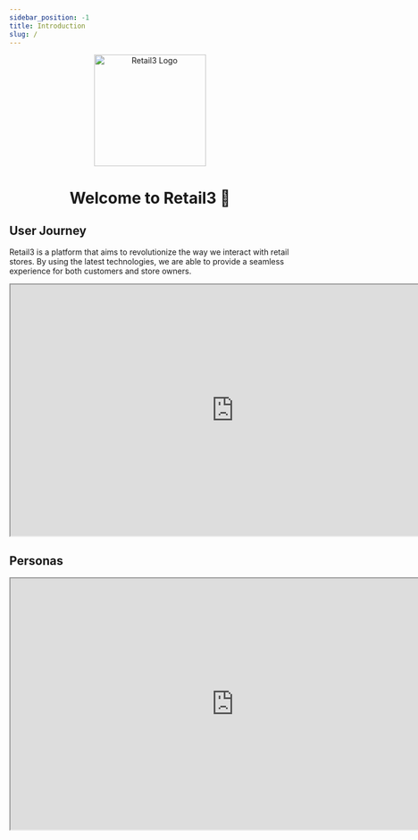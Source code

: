```yaml
---
sidebar_position: -1
title: Introduction
slug: /
---
```


<div align="center">
    <img src="img/logo.png" alt="Retail3 Logo" width="200" />
    <h1>Welcome to Retail3 👋</h1>
</div>

## User Journey

Retail3 is a platform that aims to revolutionize the way we interact with retail stores. By using the latest technologies, we are able to provide a seamless experience for both customers and store owners.

<iframe style={{border: 'none'}} width="800" height="450" src="https://whimsical.com/embed/U6cj7P1iZHVqPqUbjyhrEs"></iframe>

## Personas

<iframe style={{border: '1px solid rgba(0, 0, 0, 0.1)'}} width="800" height="450" src="https://www.figma.com/embed?embed_host=share&url=https%3A%2F%2Fwww.figma.com%2Ffile%2FaStB7y0KklIQ9KHOCzFURO%2FWorkspace%3Ftype%3Dwhiteboard%26node-id%3D0%253A1%26t%3DEqkMYS0HESTOdBba-1" allowfullscreen></iframe>
